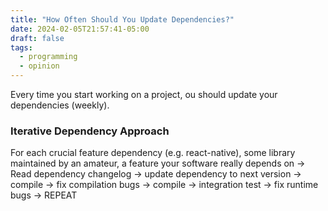 ```yaml
---
title: "How Often Should You Update Dependencies?"
date: 2024-02-05T21:57:41-05:00
draft: false
tags:
  - programming
  - opinion
---
```


Every time you start working on a project, ou should update your dependencies (weekly).

### Iterative Dependency Approach

For each crucial feature dependency (e.g. react-native), some library maintained by an amateur, a feature your software really depends on  &rarr; Read dependency changelog &rarr; update dependency to next version &rarr; compile &rarr; fix compilation bugs &rarr; compile &rarr; integration test &rarr; fix runtime bugs &rarr; REPEAT

